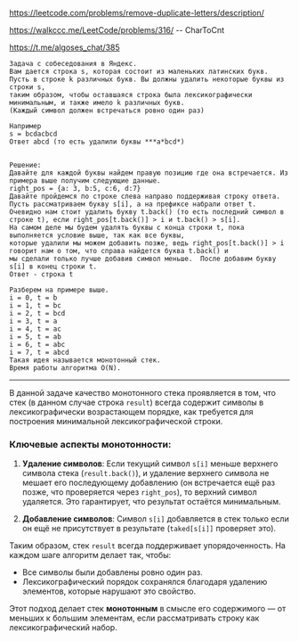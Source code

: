 https://leetcode.com/problems/remove-duplicate-letters/description/

https://walkccc.me/LeetCode/problems/316/ -- CharToCnt

https://t.me/algoses_chat/385

    Задача с собеседования в Яндекс. 
    Вам дается строка s, которая состоит из маленьких латинских букв. 
    Пусть в строке k различных букв. Вы должны удалить некоторые буквы из строки s, 
    таким образом, чтобы оставшаяся строка была лексикографически минимальным, и также имело k различных букв. 
    (Каждый символ должен встречаться ровно один раз)
    
    Например 
    s = bcdacbcd
    Ответ abcd (то есть удалили буквы ***a*bcd*) 
    
    
    Решение:
    Давайте для каждой буквы найдем правую позицию где она встречается. Из примера выше получим следующие данные. 
    right_pos = {a: 3, b:5, c:6, d:7} 
    Давайте пройдемся по строке слева направо поддерживая строку ответа. 
    Пусть рассматриваем букву s[i], а на префиксе набрали ответ t. 
    Очевидно нам стоит удалить букву t.back() (то есть последний символ в строке t), если right_pos[t.back()] > i и t.back() > s[i]. 
    На самом деле мы будем удалять буквы с конца строки t, пока выполняется условие выше, так как все буквы, 
    которые удалили мы можем добавить позже, ведь right_pos[t.back()] > i говорит нам о том, что справа найдется буква t.back() и 
    мы сделали только лучше добавив символ меньше.  После добавим букву s[i] в конец строки t.
    Ответ - строка t
    
    Разберем на примере выше. 
    i = 0, t = b
    i = 1, t = bc
    i = 2, t = bcd
    i = 3, t = a 
    i = 4, t = ac
    i = 5, t = ab
    i = 6, t = abc
    i = 7, t = abcd
    Такая идея называется монотонный стек. 
    Время работы алгоритма O(N).

---

В данной задаче качество монотонного стека проявляется в том, что стек (в данном случае строка `result`) всегда содержит символы в лексикографически возрастающем порядке, как требуется для построения минимальной лексикографической строки.

### Ключевые аспекты монотонности:
1. **Удаление символов**: 
   Если текущий символ `s[i]` меньше верхнего символа стека (`result.back()`), и удаление верхнего символа не мешает его последующему добавлению (он встречается ещё раз позже, что проверяется через `right_pos`), то верхний символ удаляется. Это гарантирует, что результат остаётся минимальным.

2. **Добавление символов**:
   Символ `s[i]` добавляется в стек только если он ещё не присутствует в результате (`taked[s[i]]` проверяет это).

Таким образом, стек `result` всегда поддерживает упорядоченность. На каждом шаге алгоритм делает так, чтобы:
- Все символы были добавлены ровно один раз.
- Лексикографический порядок сохранялся благодаря удалению элементов, которые нарушают это свойство.

Этот подход делает стек **монотонным** в смысле его содержимого — от меньших к большим элементам, если рассматривать строку как лексикографический набор.
